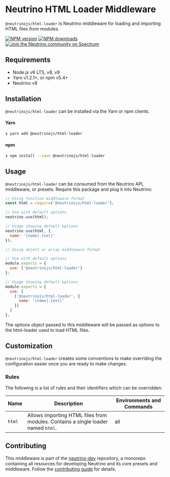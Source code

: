 # Neutrino HTML Loader Middleware

`@neutrinojs/html-loader` is Neutrino middleware for loading and importing HTML files from modules.

[![NPM version][npm-image]][npm-url]
[![NPM downloads][npm-downloads]][npm-url]
[![Join the Neutrino community on Spectrum][spectrum-image]][spectrum-url]

## Requirements

- Node.js v6 LTS, v8, v9
- Yarn v1.2.1+, or npm v5.4+
- Neutrino v8

## Installation

`@neutrinojs/html-loader` can be installed via the Yarn or npm clients.

#### Yarn

```bash
❯ yarn add @neutrinojs/html-loader
```

#### npm

```bash
❯ npm install --save @neutrinojs/html-loader
```

## Usage

`@neutrinojs/html-loader` can be consumed from the Neutrino API, middleware, or presets. Require this package
and plug it into Neutrino:

```js
// Using function middleware format
const html = require('@neutrinojs/html-loader');

// Use with default options
neutrino.use(html);

// Usage showing default options
neutrino.use(html, {
  name: '[name].[ext]'
});
```

```js
// Using object or array middleware format

// Use with default options
module.exports = {
  use: ['@neutrinojs/html-loader']
};

// Usage showing default options
module.exports = {
  use: [
    ['@neutrinojs/html-loader', {
      name: '[name].[ext]'
    }]
  ]
};
```

The options object passed to this middleware will be passed as options to the html-loader used to load HTML files.

## Customization

`@neutrinojs/html-loader` creates some conventions to make overriding the configuration easier once you are
ready to make changes.

### Rules

The following is a list of rules and their identifiers which can be overridden:

| Name | Description | Environments and Commands |
| --- | --- | --- |
| `html` | Allows importing HTML files from modules. Contains a single loader named `html`. | all |

## Contributing

This middleware is part of the [neutrino-dev](https://github.com/mozilla-neutrino/neutrino-dev) repository, a monorepo
containing all resources for developing Neutrino and its core presets and middleware. Follow the
[contributing guide](https://neutrinojs.org/contributing/) for details.

[npm-image]: https://img.shields.io/npm/v/@neutrinojs/html-loader.svg
[npm-downloads]: https://img.shields.io/npm/dt/@neutrinojs/html-loader.svg
[npm-url]: https://npmjs.org/package/@neutrinojs/html-loader
[spectrum-image]: https://withspectrum.github.io/badge/badge.svg
[spectrum-url]: https://spectrum.chat/neutrino
